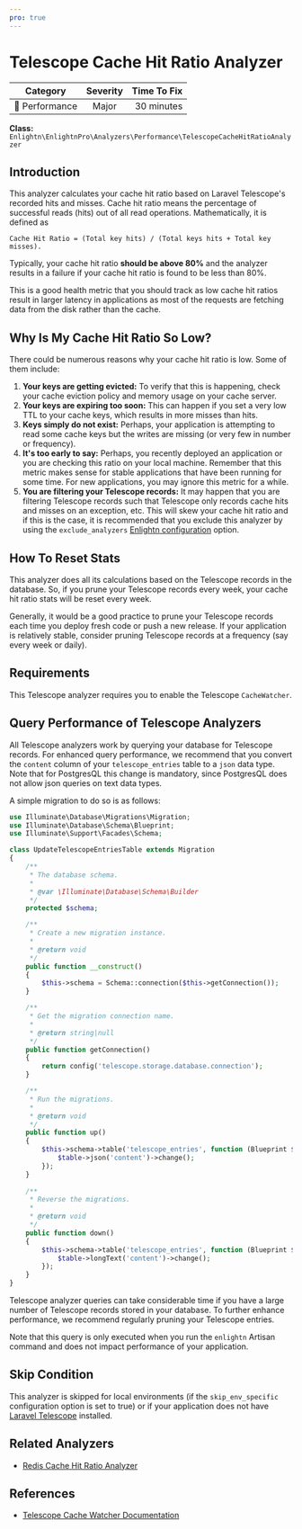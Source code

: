```yaml
---
pro: true
---
```


# Telescope Cache Hit Ratio Analyzer <Badge text="PRO" type="tip"/>

| Category       | Severity   | Time To Fix  |
| -------------  |:----------:| ------------:|
| :rocket: Performance | Major | 30 minutes  |

**Class:** `Enlightn\EnlightnPro\Analyzers\Performance\TelescopeCacheHitRatioAnalyzer`

## Introduction

This analyzer calculates your cache hit ratio based on Laravel Telescope's recorded hits and misses. Cache hit ratio means the percentage of successful reads (hits) out of all read operations. Mathematically, it is defined as 

```
Cache Hit Ratio = (Total key hits) / (Total keys hits + Total key misses).
```

Typically, your cache hit ratio **should be above 80%** and the analyzer results in a failure if your cache hit ratio is found to be less than 80%.

This is a good health metric that you should track as low cache hit ratios result in larger latency in applications as most of the requests are fetching data from the disk rather than the cache.

## Why Is My Cache Hit Ratio So Low?

There could be numerous reasons why your cache hit ratio is low. Some of them include:

1. **Your keys are getting evicted:** To verify that this is happening, check your cache eviction policy and memory usage on your cache server.
2. **Your keys are expiring too soon:** This can happen if you set a very low TTL to your cache keys, which results in more misses than hits.
3. **Keys simply do not exist:** Perhaps, your application is attempting to read some cache keys but the writes are missing (or very few in number or frequency).
4. **It's too early to say:** Perhaps, you recently deployed an application or you are checking this ratio on your local machine. Remember that this metric makes sense for stable applications that have been running for some time. For new applications, you may ignore this metric for a while.
5. **You are filtering your Telescope records:** It may happen that you are filtering Telescope records such that Telescope only records cache hits and misses on an exception, etc. This will skew your cache hit ratio and if this is the case, it is recommended that you exclude this analyzer by using the `exclude_analyzers` [Enlightn configuration](/getting-started/configuration.html#configuring-analyzers) option.

## How To Reset Stats

This analyzer does all its calculations based on the Telescope records in the database. So, if you prune your Telescope records every week, your cache hit ratio stats will be reset every week.

Generally, it would be a good practice to prune your Telescope records each time you deploy fresh code or push a new release. If your application is relatively stable, consider pruning Telescope records at a frequency (say every week or daily).

## Requirements

This Telescope analyzer requires you to enable the Telescope `CacheWatcher`.

## Query Performance of Telescope Analyzers

All Telescope analyzers work by querying your database for Telescope records. For enhanced query performance, we recommend that you convert the `content` column of your `telescope_entries` table to a `json` data type. Note that for PostgresQL this change is mandatory, since PostgresQL does not allow json queries on text data types.

A simple migration to do so is as follows:

```php
use Illuminate\Database\Migrations\Migration;
use Illuminate\Database\Schema\Blueprint;
use Illuminate\Support\Facades\Schema;

class UpdateTelescopeEntriesTable extends Migration
{
    /**
     * The database schema.
     *
     * @var \Illuminate\Database\Schema\Builder
     */
    protected $schema;

    /**
     * Create a new migration instance.
     *
     * @return void
     */
    public function __construct()
    {
        $this->schema = Schema::connection($this->getConnection());
    }

    /**
     * Get the migration connection name.
     *
     * @return string|null
     */
    public function getConnection()
    {
        return config('telescope.storage.database.connection');
    }

    /**
     * Run the migrations.
     *
     * @return void
     */
    public function up()
    {
        $this->schema->table('telescope_entries', function (Blueprint $table) {
            $table->json('content')->change();
        });
    }
    
    /**
     * Reverse the migrations.
     *
     * @return void
     */
    public function down()
    {
        $this->schema->table('telescope_entries', function (Blueprint $table) {
            $table->longText('content')->change();
        });
    }
}
```

Telescope analyzer queries can take considerable time if you have a large number of Telescope records stored in your database. To further enhance performance, we recommend regularly pruning your Telescope entries.

Note that this query is only executed when you run the `enlightn` Artisan command and does not impact performance of your application.

## Skip Condition

This analyzer is skipped for local environments (if the `skip_env_specific` configuration option is set to true) or if your application does not have [Laravel Telescope](https://laravel.com/docs/telescope) installed.

## Related Analyzers

- [Redis Cache Hit Ratio Analyzer](redis-cache-hit-ratio-analyzer.html)

## References

- [Telescope Cache Watcher Documentation](https://laravel.com/docs/telescope#cache-watcher)